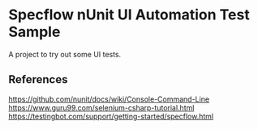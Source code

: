 # Specflow nUnit UI Automation Test Sample
A project to try out some UI tests. 

## References
https://github.com/nunit/docs/wiki/Console-Command-Line
https://www.guru99.com/selenium-csharp-tutorial.html
https://testingbot.com/support/getting-started/specflow.html